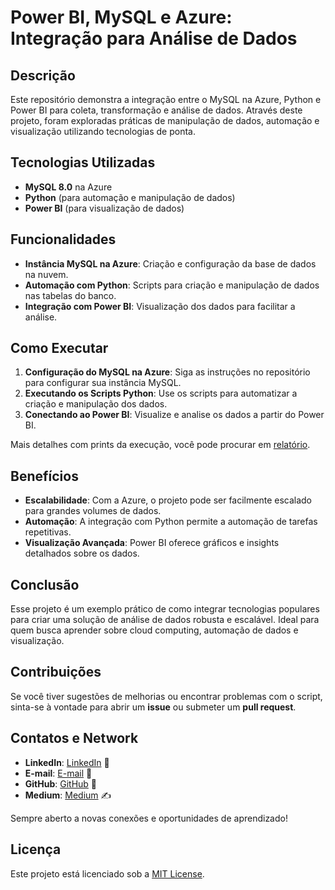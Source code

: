 # Power BI, MySQL e Azure: Integração para Análise de Dados

## Descrição

Este repositório demonstra a integração entre o MySQL na Azure, Python e Power BI para coleta, transformação e análise de dados. Através deste projeto, foram exploradas práticas de manipulação de dados, automação e visualização utilizando tecnologias de ponta.

## Tecnologias Utilizadas

- **MySQL 8.0** na Azure
- **Python** (para automação e manipulação de dados)
- **Power BI** (para visualização de dados)

## Funcionalidades

- **Instância MySQL na Azure**: Criação e configuração da base de dados na nuvem.
- **Automação com Python**: Scripts para criação e manipulação de dados nas tabelas do banco.
- **Integração com Power BI**: Visualização dos dados para facilitar a análise.

## Como Executar

1. **Configuração do MySQL na Azure**: Siga as instruções no repositório para configurar sua instância MySQL.
2. **Executando os Scripts Python**: Use os scripts para automatizar a criação e manipulação dos dados.
3. **Conectando ao Power BI**: Visualize e analise os dados a partir do Power BI.

Mais detalhes com prints da execução, você pode procurar em [relatório](./report.md).

## Benefícios

- **Escalabilidade**: Com a Azure, o projeto pode ser facilmente escalado para grandes volumes de dados.
- **Automação**: A integração com Python permite a automação de tarefas repetitivas.
- **Visualização Avançada**: Power BI oferece gráficos e insights detalhados sobre os dados.

## Conclusão

Esse projeto é um exemplo prático de como integrar tecnologias populares para criar uma solução de análise de dados robusta e escalável. Ideal para quem busca aprender sobre cloud computing, automação de dados e visualização.

## Contribuições

Se você tiver sugestões de melhorias ou encontrar problemas com o script, sinta-se à vontade para abrir um **issue** ou submeter um **pull request**.

## Contatos e Network

- **LinkedIn**: [LinkedIn](https://www.linkedin.com/in/jacivaldocarvalho/) 👔
- **E-mail**: [E-mail](mailto:jacivaldocarvalho@gmail.com) 📧
- **GitHub**: [GitHub](https://github.com/jacivaldocarvalho) 🐙
- **Medium**: [Medium](https://medium.com/@jacivaldocarvalho) ✍️

Sempre aberto a novas conexões e oportunidades de aprendizado!

## Licença

Este projeto está licenciado sob a [MIT License](LICENSE).
